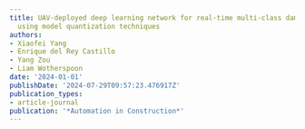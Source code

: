 ```yaml
---
title: UAV-deployed deep learning network for real-time multi-class damage detection
  using model quantization techniques
authors:
- Xiaofei Yang
- Enrique del Rey Castillo
- Yang Zou
- Liam Wotherspoon
date: '2024-01-01'
publishDate: '2024-07-29T09:57:23.476917Z'
publication_types:
- article-journal
publication: '*Automation in Construction*'
---
```

